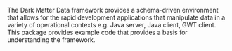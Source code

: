 The Dark Matter Data framework provides a schema-driven environment that allows for the rapid development applications that manipulate data in a variety of operational contexts e.g. Java server, Java client, GWT client. This package provides example code that provides a basis for understanding the framework.